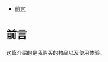 
<!-- @import "[TOC]" {cmd="toc" depthFrom=1 depthTo=6 orderedList=false} -->

<!-- code_chunk_output -->

- [前言](#前言)

<!-- /code_chunk_output -->

# 前言
这篇介绍的是我购买的物品以及使用体验。
